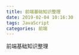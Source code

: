```yaml
---
title: 前端基础知识整理
date: 2019-02-04 10:16:30
tags: JavaScript
categories: 前端
---
```


前端基础知识整理
<escape><!-- more --></escape>
